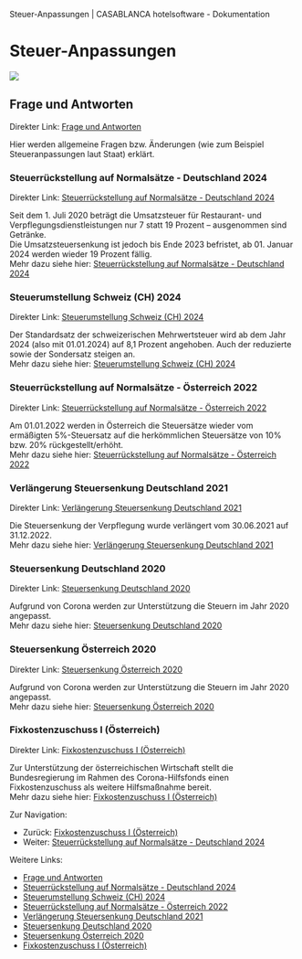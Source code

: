 Steuer-Anpassungen | CASABLANCA hotelsoftware - Dokumentation

# Steuer-Anpassungen

![](https://docs.casablanca.at/assets/images/logo-af875744e9a12afb6e093a9e363f62d5.png)

## Frage und Antworten

Direkter Link: [Frage und Antworten](https://docs.casablanca.at/faq/change_of_taxes/#frage-und-antworten)

Hier werden allgemeine Fragen bzw. Änderungen (wie zum Beispiel Steueranpassungen laut Staat) erklärt.

### Steuerrückstellung auf Normalsätze - Deutschland 2024

Direkter Link: [Steuerrückstellung auf Normalsätze - Deutschland 2024](https://docs.casablanca.at/faq/change_of_taxes/#steuerrückstellung-auf-normalsätze---deutschland-2024)

Seit dem 1. Juli 2020 beträgt die Umsatzsteuer für Restaurant- und Verpflegungsdienstleistungen nur 7 statt 19 Prozent – ausgenommen sind Getränke.  
Die Umsatzsteuersenkung ist jedoch bis Ende 2023 befristet, ab 01. Januar 2024 werden wieder 19 Prozent fällig.  
Mehr dazu siehe hier: [Steuerrückstellung auf Normalsätze - Deutschland 2024](https://docs.casablanca.at/faq/change_of_taxes/tax_cut_ger_2024)

### Steuerumstellung Schweiz (CH) 2024

Direkter Link: [Steuerumstellung Schweiz (CH) 2024](https://docs.casablanca.at/faq/change_of_taxes/#steuerumstellung-schweiz-ch-2024)

Der Standardsatz der schweizerischen Mehrwertsteuer wird ab dem Jahr 2024 (also mit 01.01.2024) auf 8,1 Prozent angehoben. Auch der reduzierte sowie der Sondersatz steigen an.  
Mehr dazu siehe hier: [Steuerumstellung Schweiz (CH) 2024](https://docs.casablanca.at/faq/change_of_taxes/tax_cut_ch_2024)

### Steuerrückstellung auf Normalsätze - Österreich 2022

Direkter Link: [Steuerrückstellung auf Normalsätze - Österreich 2022](https://docs.casablanca.at/faq/change_of_taxes/#steuerrückstellung-auf-normalsätze---österreich-2022)

Am 01.01.2022 werden in Österreich die Steuersätze wieder vom ermäßigten 5%-Steuersatz auf die herkömmlichen Steuersätze von 10% bzw. 20% rückgestellt/erhöht.  
Mehr dazu siehe hier: [Steuerrückstellung auf Normalsätze - Österreich 2022](https://docs.casablanca.at/faq/change_of_taxes/tax_cut_2022)

### Verlängerung Steuersenkung Deutschland 2021

Direkter Link: [Verlängerung Steuersenkung Deutschland 2021](https://docs.casablanca.at/faq/change_of_taxes/#verlängerung-steuersenkung-deutschland-2021)

Die Steuersenkung der Verpflegung wurde verlängert vom 30.06.2021 auf 31.12.2022.  
Mehr dazu siehe hier: [Verlängerung Steuersenkung Deutschland 2021](https://docs.casablanca.at/faq/change_of_taxes/tax_cut_ger_2021)

### Steuersenkung Deutschland 2020

Direkter Link: [Steuersenkung Deutschland 2020](https://docs.casablanca.at/faq/change_of_taxes/#steuersenkung-deutschland-2020)

Aufgrund von Corona werden zur Unterstützung die Steuern im Jahr 2020 angepasst.  
Mehr dazu siehe hier: [Steuersenkung Deutschland 2020](https://docs.casablanca.at/faq/change_of_taxes/tax_cut_ger_2020)

### Steuersenkung Österreich 2020

Direkter Link: [Steuersenkung Österreich 2020](https://docs.casablanca.at/faq/change_of_taxes/#steuersenkung-österreich-2020)

Aufgrund von Corona werden zur Unterstützung die Steuern im Jahr 2020 angepasst.  
Mehr dazu siehe hier: [Steuersenkung Österreich 2020](https://docs.casablanca.at/faq/change_of_taxes/tax_cut_2020)

### Fixkostenzuschuss I (Österreich)

Direkter Link: [Fixkostenzuschuss I (Österreich)](https://docs.casablanca.at/faq/change_of_taxes/#fixkostenzuschuss-i-österreich)

Zur Unterstützung der österreichischen Wirtschaft stellt die Bundesregierung im Rahmen des Corona-Hilfsfonds einen Fixkostenzuschuss als weitere Hilfsmaßnahme bereit.  
Mehr dazu siehe hier: [Fixkostenzuschuss I (Österreich)](https://docs.casablanca.at/faq/epidemic_law/fixed_cost_grand1)

Zur Navigation:  
* Zurück: [Fixkostenzuschuss I (Österreich)](https://docs.casablanca.at/faq/epidemic_law/fixed_cost_grand1)  
* Weiter: [Steuerrückstellung auf Normalsätze - Deutschland 2024](https://docs.casablanca.at/faq/change_of_taxes/tax_cut_ger_2024)

Weitere Links:  
* [Frage und Antworten](https://docs.casablanca.at/faq/change_of_taxes/#frage-und-antworten)  
* [Steuerrückstellung auf Normalsätze - Deutschland 2024](https://docs.casablanca.at/faq/change_of_taxes/#steuerrückstellung-auf-normalsätze---deutschland-2024)  
* [Steuerumstellung Schweiz (CH) 2024](https://docs.casablanca.at/faq/change_of_taxes/#steuerumstellung-schweiz-ch-2024)  
* [Steuerrückstellung auf Normalsätze - Österreich 2022](https://docs.casablanca.at/faq/change_of_taxes/#steuerrückstellung-auf-normalsätze---österreich-2022)  
* [Verlängerung Steuersenkung Deutschland 2021](https://docs.casablanca.at/faq/change_of_taxes/#verlängerung-steuersenkung-deutschland-2021)  
* [Steuersenkung Deutschland 2020](https://docs.casablanca.at/faq/change_of_taxes/#steuersenkung-deutschland-2020)  
* [Steuersenkung Österreich 2020](https://docs.casablanca.at/faq/change_of_taxes/#steuersenkung-österreich-2020)  
* [Fixkostenzuschuss I (Österreich)](https://docs.casablanca.at/faq/change_of_taxes/#fixkostenzuschuss-i-österreich)